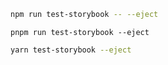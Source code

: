 ```sh renderer="common" language="js" packageManager="npm"
npm run test-storybook -- --eject
```

```shell renderer="common" language="js" packageManager="pnpm"
pnpm run test-storybook --eject
```

```sh renderer="common" language="js" packageManager="yarn"
yarn test-storybook --eject
```

